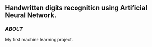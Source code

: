 ## Handwritten digits recognition using Artificial Neural Network.
<!-- 
TODO:
Come up with something to say here.
-->
### *ABOUT*
My first machine learning project.
